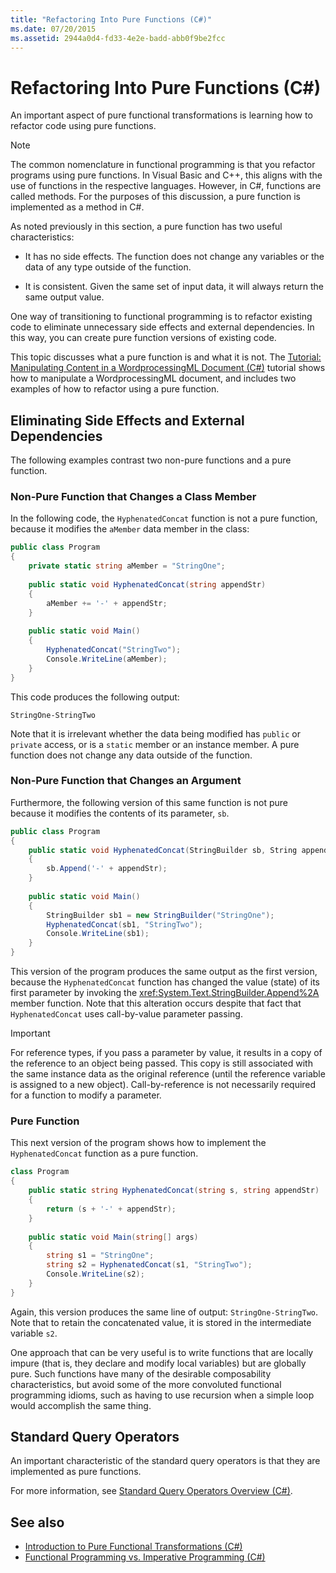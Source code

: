 ```yaml
---
title: "Refactoring Into Pure Functions (C#)"
ms.date: 07/20/2015
ms.assetid: 2944a0d4-fd33-4e2e-badd-abb0f9be2fcc
---
```

# Refactoring Into Pure Functions (C#)

An important aspect of pure functional transformations is learning how to refactor code using pure functions.  
  
> [!NOTE]
> The common nomenclature in functional programming is that you refactor programs using pure functions. In Visual Basic and C++, this aligns with the use of functions in the respective languages. However, in C#, functions are called methods. For the purposes of this discussion, a pure function is implemented as a method in C#.  
  
 As noted previously in this section, a pure function has two useful characteristics:  
  
- It has no side effects. The function does not change any variables or the data of any type outside of the function.  
  
- It is consistent. Given the same set of input data, it will always return the same output value.  
  
 One way of transitioning to functional programming is to refactor existing code to eliminate unnecessary side effects and external dependencies. In this way, you can create pure function versions of existing code.  
  
 This topic discusses what a pure function is and what it is not. The [Tutorial: Manipulating Content in a WordprocessingML Document (C#)](./shape-of-wordprocessingml-documents.md) tutorial shows how to manipulate a WordprocessingML document, and includes two examples of how to refactor using a pure function.  
  
## Eliminating Side Effects and External Dependencies  
 The following examples contrast two non-pure functions and a pure function.  
  
### Non-Pure Function that Changes a Class Member  
 In the following code, the `HyphenatedConcat` function is not a pure function, because it modifies the `aMember` data member in the class:  
  
```csharp  
public class Program  
{  
    private static string aMember = "StringOne";  
  
    public static void HyphenatedConcat(string appendStr)  
    {  
        aMember += '-' + appendStr;  
    }  
  
    public static void Main()  
    {  
        HyphenatedConcat("StringTwo");  
        Console.WriteLine(aMember);  
    }  
}  
```  
  
 This code produces the following output:  
  
```output  
StringOne-StringTwo  
```  
  
 Note that it is irrelevant whether the data being modified has `public` or `private` access, or is a `static` member or an instance member. A pure function does not change any data outside of the function.  
  
### Non-Pure Function that Changes an Argument  
 Furthermore, the following version of this same function is not pure because it modifies the contents of its parameter, `sb`.  
  
```csharp  
public class Program  
{  
    public static void HyphenatedConcat(StringBuilder sb, String appendStr)  
    {  
        sb.Append('-' + appendStr);  
    }  
  
    public static void Main()  
    {  
        StringBuilder sb1 = new StringBuilder("StringOne");  
        HyphenatedConcat(sb1, "StringTwo");  
        Console.WriteLine(sb1);  
    }  
}  
```  
  
 This version of the program produces the same output as the first version, because the `HyphenatedConcat` function has changed the value (state) of its first parameter by invoking the <xref:System.Text.StringBuilder.Append%2A> member function. Note that this alteration occurs despite that fact that `HyphenatedConcat` uses call-by-value parameter passing.  
  
> [!IMPORTANT]
> For reference types, if you pass a parameter by value, it results in a copy of the reference to an object being passed. This copy is still associated with the same instance data as the original reference (until the reference variable is assigned to a new object). Call-by-reference is not necessarily required for a function to modify a parameter.  
  
### Pure Function  
This next version of the program shows how to implement the `HyphenatedConcat` function as a pure function.  
  
```csharp  
class Program  
{  
    public static string HyphenatedConcat(string s, string appendStr)  
    {  
        return (s + '-' + appendStr);  
    }  
  
    public static void Main(string[] args)  
    {  
        string s1 = "StringOne";  
        string s2 = HyphenatedConcat(s1, "StringTwo");  
        Console.WriteLine(s2);  
    }  
}  
```  
  
 Again, this version produces the same line of output: `StringOne-StringTwo`. Note that to retain the concatenated value, it is stored in the intermediate variable `s2`.  
  
 One approach that can be very useful is to write functions that are locally impure (that is, they declare and modify local variables) but are globally pure. Such functions have many of the desirable composability characteristics, but avoid some of the more convoluted functional programming idioms, such as having to use recursion when a simple loop would accomplish the same thing.  
  
## Standard Query Operators  
 An important characteristic of the standard query operators is that they are implemented as pure functions.  
  
 For more information, see [Standard Query Operators Overview (C#)](./standard-query-operators-overview.md).  
  
## See also

- [Introduction to Pure Functional Transformations (C#)](./introduction-to-pure-functional-transformations.md)
- [Functional Programming vs. Imperative Programming (C#)](./functional-programming-vs-imperative-programming.md)

